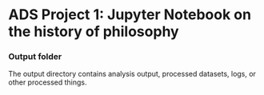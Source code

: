 # ADS Project 1:  Jupyter Notebook on the history of philosophy

### Output folder

The output directory contains analysis output, processed datasets, logs, or other processed things.

